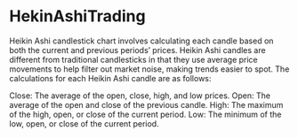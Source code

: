 # HekinAshiTrading
Heikin Ashi candlestick chart involves calculating each candle based on both the current and previous periods’ prices. Heikin Ashi candles are different from traditional candlesticks in that they use average price movements to help filter out market noise, making trends easier to spot. The calculations for each Heikin Ashi candle are as follows:

Close: The average of the open, close, high, and low prices.
Open: The average of the open and close of the previous candle.
High: The maximum of the high, open, or close of the current period.
Low: The minimum of the low, open, or close of the current period.